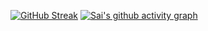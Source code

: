 [![GitHub Streak](https://streak-stats.demolab.com?user=SaiGaneshGupta6&theme=dark)](https://git.io/streak-stats)
[![Sai's github activity graph](https://github-readme-activity-graph.vercel.app/graph?username=YOUR_USERNAME&theme=react-dark)](https://github.com/ashutosh00710/github-readme-activity-graph)
